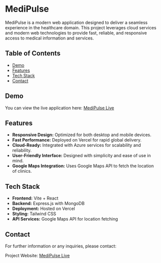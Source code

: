 # MediPulse

MediPulse is a modern web application designed to deliver a seamless experience in the healthcare domain. This project leverages cloud services and modern web technologies to provide fast, reliable, and responsive access to medical information and services.

## Table of Contents

- [Demo](#demo)
- [Features](#features)
- [Tech Stack](#tech-stack)
- [Contact](#contact)

## Demo

You can view the live application here: [MediPulse Live](https://medipulse-azure.vercel.app/)

## Features

- **Responsive Design:** Optimized for both desktop and mobile devices.
- **Fast Performance:** Deployed on Vercel for rapid global delivery.
- **Cloud-Ready:** Integrated with Azure services for scalability and reliability.
- **User-Friendly Interface:** Designed with simplicity and ease of use in mind.
- **Google Maps Integration:** Uses Google Maps API to fetch the location of clinics.

## Tech Stack

- **Frontend:** Vite + React
- **Backend:** Express.js with MongoDB
- **Deployment:** Hosted on Vercel
- **Styling:** Tailwind CSS
- **API Services:** Google Maps API for location fetching


## Contact

For further information or any inquiries, please contact:

Project Website: [MediPulse Live](https://medipulse-azure.vercel.app/)

